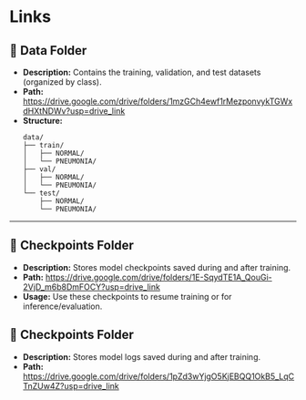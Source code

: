 # Links

## 📂 Data Folder

- **Description:** Contains the training, validation, and test datasets (organized by class).
- **Path:** https://drive.google.com/drive/folders/1mzGCh4ewf1rMezponvykTGWxdHXtNDWv?usp=drive_link
- **Structure:**
  ```
  data/
  ├── train/
  │   ├── NORMAL/
  │   └── PNEUMONIA/
  ├── val/
  │   ├── NORMAL/
  │   └── PNEUMONIA/
  └── test/
      ├── NORMAL/
      └── PNEUMONIA/
  ```

---

## 💾 Checkpoints Folder

- **Description:** Stores model checkpoints saved during and after training.
- **Path:** https://drive.google.com/drive/folders/1E-SqydTE1A_QouGi-2VjD_m6b8DmFOCY?usp=drive_link
- **Usage:** Use these checkpoints to resume training or for inference/evaluation.

## 💾 Checkpoints Folder

- **Description:** Stores model logs saved during and after training.
- **Path:** https://drive.google.com/drive/folders/1pZd3wYjgO5KjEBQQ1OkB5_LqCTnZUw4Z?usp=drive_link
